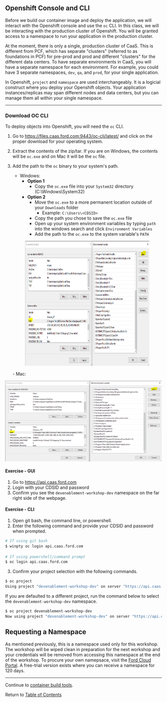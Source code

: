 ## Openshift Console and CLI

Before we build our container image and deploy the application, we will interact with the Openshift console and use the `oc` CLI. In this class, we will be interacting with the production cluster of Openshift. You will be granted access to a namespace to run your application in the production cluster. 

At the moment, there is only a single, production cluster of CaaS. This is different from PCF, which has separate "clusters" (referred to as foundations in PCF) for pre-prod and prod and different "clusters" for the different data centers. To have separate environments in CaaS, you will have a separate namespace for each environment. For example, you could have 3 separate namespaces, `dev`, `qa`, and `prod`, for your single application.  

In Openshift, `project` and `namespace` are used interchangeably. It is a logicial construct where you deploy your Openshift objects. Your application instances/replicas may span different nodes and data centers, but you can manage them all within your single namespace. 

---

### Download OC CLI

To deploy objects into Openshift, you will need the `oc` CLI. 

1. Go to https://files.caas.ford.com:9443/oc-cli/latest/ and click on the proper download for your operating system.

1. Extract the contents of the zip/tar. If you are on Windows, the contents will be `oc.exe` and on Mac it will be the `oc` file. 

1. Add the path to the `oc` binary to your system's path.
    - Windows:
         - **Option 1**
            - Copy the `oc.exe` file into your `System32` directory (C:\Windows\System32)
         - **Option 2**
            - Move the `oc.exe` to a more permanent location outside of your `Downloads` folder
                - Example: `C:\Users\<CDSID>`
            - Copy the path you chose to save the `oc.exe` file
            - Open up your system environment variables by typing `path` into the windows search and click `Environment Variables` 
            - Add the path to the `oc.exe` to the system variable's `PATH`
    <p align="center">
        <img src="../images/oc_cli.png" width="400" height="400">
    </p>
    - Mac: 


![oc cli](./images/oc_cli.PNG)

#### Exercise - GUI

1. Go to https://api.caas.ford.com
2. Login with your CDSID and password
3. Confirm you see the `devenablement-workshop-dev` namespace on the far right side of the webpage. 

#### Exercise - CLI

1. Open git bash, the command line, or powershell. 
2. Enter the following command and provide your CDSID and password when prompted. 

```bash
# If using git bash
$ winpty oc login api.caas.ford.com

# If using powershell/command prompt
$ oc login api.caas.ford.com
```

3. Confirm your project selection with the following commands. 

```bash
$ oc project
Using project "devenablement-workshop-dev" on server "https://api.caas.ford.com:443".
```

If you are defaulted to a different project, run the command below to select the `devenablement-workshop-dev` namespace. 

```bash
$ oc project devenablement-workshop-dev
Now using project "devenablement-workshop-dev" on server "https://api.caas.ford.com:443".
```

## Requesting a Namespace

As mentioned previously, this is a namespace used only for this workshop. The workshop will be wiped clean in preparation for the next workshop and your credentials will be removed from accessing this namespace at the end of the workshop. To procure your own namepsace, visit the [Ford Cloud Portal](https://www.cloudportal.ford.com/openshift). A free-trial version exists where you can receive a namespace for 120 days.

---  

Continue to [container build tools](./6-buildtools.md).

Return to [Table of Contents](../README.md#agenda)
